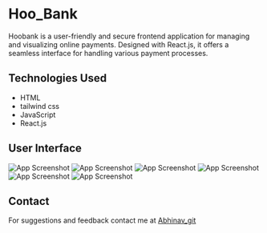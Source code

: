 
# Hoo_Bank

Hoobank is a user-friendly and secure frontend application for managing and visualizing online payments. Designed with React.js, it offers a seamless interface for handling various payment processes.



## Technologies Used


- HTML
- tailwind css
- JavaScript
- React.js






## User Interface

![App Screenshot]()
![App Screenshot]()
![App Screenshot]()
![App Screenshot]()
![App Screenshot]()
![App Screenshot]()









## Contact

For suggestions and feedback contact me at [Abhinav_git](https://github.com/UltimateAbhinav)



